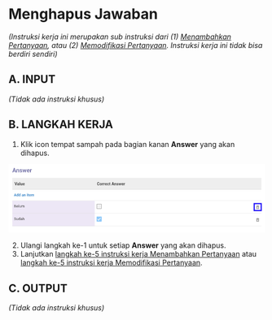# Menghapus Jawaban

*(Instruksi kerja ini merupakan sub instruksi dari (1) [Menambahkan Pertanyaan](./menambahkan-pertanyaan.md), atau (2) [Memodifikasi Pertanyaan](./memodifikasi-pertanyaan.md). Instruksi kerja ini tidak bisa berdiri sendiri)*

## A. INPUT

*(Tidak ada instruksi khusus)*

## B. LANGKAH KERJA

1. Klik icon tempat sampah pada bagian kanan **Answer** yang akan dihapus.

![](../../img/accountant-service/tombol-hapus-answer.png)

2. Ulangi langkah ke-1 untuk setiap **Answer** yang akan dihapus.
3. Lanjutkan [langkah ke-5 instruksi kerja Menambahkan Pertanyaan](./menambahkan-pertanyaan.md#l5) atau [langkah ke-5 instruksi kerja Memodifikasi Pertanyaan](./memodifikasi-pertanyaan.md#l5).

## C. OUTPUT

*(Tidak ada instruksi khusus)*
